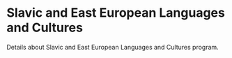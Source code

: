 # Slavic and East European Languages and Cultures

Details about Slavic and East European Languages and Cultures program.